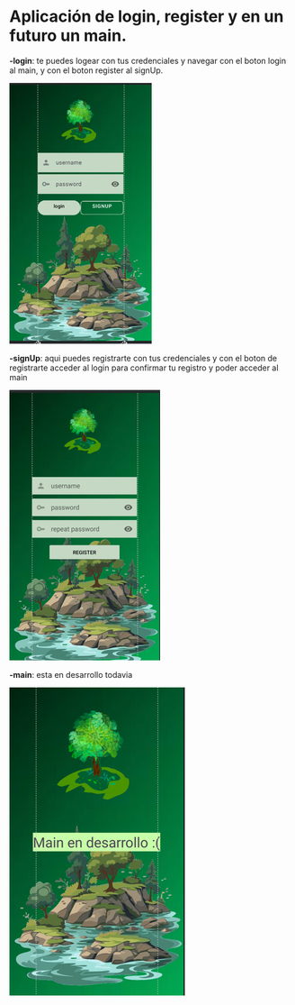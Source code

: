 # Aplicación de login, register y en un futuro un main.


**-login**: te puedes logear con tus credenciales y navegar con el boton login al main, y con el boton register al signUp.


![img_2.png](img_2.png)


**-signUp**: aqui puedes registrarte con tus credenciales y con el boton de registrarte acceder al login para confirmar tu registro y poder acceder al main


![img.png](img.png)



**-main**: esta en desarrollo todavia


![img_1.png](img_1.png)
